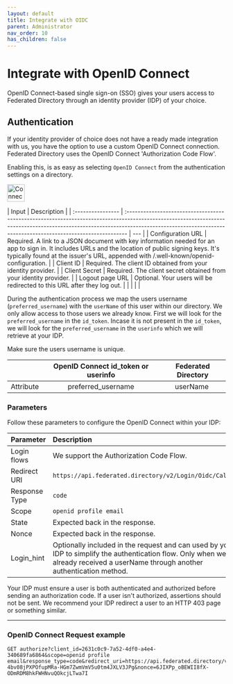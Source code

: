 ```yaml
---
layout: default
title: Integrate with OIDC
parent: Administrator
nav_order: 10
has_children: false
---
```


# Integrate with OpenID Connect

OpenID Connect-based single sign-on (SSO) gives your users access to Federated Directory through an identity provider (IDP) of your choice.

## Authentication

If your identity provider of choice does not have a ready made integration with us, you have the option to use a custom OpenID Connect connection.
Federated Directory uses the OpenID Connect 'Authorization Code Flow'.

Enabling this, is as easy as selecting `OpenID Connect` from the authentication settings on a directory.

<img style="width: 40px;   display:inline;" src="../../assets/images/directories-introduction-oidc.svg" alt="Connect your own IDP through a OpenID Connect connection"/>

| Input             | Description                                                                                                                                                                                                                                 |
| :---------------- | :------------------------------------------------------------------------------------------------------------------------------------------------------------------------------------------------------------------------------------------ | --- |
| Configuration URL | Required. A link to a JSON document with key information needed for an app to sign in. It includes URLs and the location of public signing keys. It's typically found at the issuer's URL, appended with /.well-known/openid-configuration. |
| Client ID         | Required. The client ID obtained from your identity provider.                                                                                                                                                                               |
| Client Secret     | Required. The client secret obtained from your identity provider.                                                                                                                                                                           |
| Logout page URL   | Optional. Your users will be redirected to this URL after they log out.                                                                                                                                                                     |
|                   |                                                                                                                                                                                                                                             |     |

During the authentication process we map the users username (`preferred_username`) with the `userName` of this user within our directory. We only allow access to those users we already know. First we will look for the `preferred_username` in the `id_token`. Incase it is not present in the `id_token`, we will look for the `preferred_username` in the `userinfo` which we will retrieve at your IDP.

Make sure the users username is unique.

|           | OpenID Connect id_token or userinfo | Federated Directory |
| :-------- | :---------------------------------: | :-----------------: |
| Attribute |         preferred_username          |     userName ️️     |

### Parameters

Follow these parameters to configure the OpenID Connect within your IDP:

| Parameter     | Description                                                                                                                                                                      |
| :------------ | :------------------------------------------------------------------------------------------------------------------------------------------------------------------------------- |
| Login flows   | We support the Authorization Code Flow.                                                                                                                                          |
| Redirect URI  | `https://api.federated.directory/v2/Login/Oidc/Callback`                                                                                                                         |
| Response Type | `code`                                                                                                                                                                           |
| Scope         | `openid profile email`                                                                                                                                                           |
| State         | Expected back in the response.                                                                                                                                                   |
| Nonce         | Expected back in the response.                                                                                                                                                   |
| Login_hint    | Optionally included in the request and can used by your IDP to simplify the authentication flow. Only when we already received a userName through another authentication method. |

Your IDP must ensure a user is both authenticated and authorized before sending an authorization code. If a user isn't authorized, assertions should not be sent. We recommend your IDP redirect a user to an HTTP 403 page or something similar.

---

### OpenID Connect Request example

```http
GET authorize?client_id=2631c0c9-7a52-4df0-a4e4-340689fa6864&scope=openid profile email&response_type=code&redirect_uri=https://api.federated.directory/v2/Login/Oidc/Callback&state=n-4bv08jPXPOfupMRa-HGm7ZwmVmV5u0tm4JXLV3JPg&nonce=6JIXPp_oBEWII8fX-ODmRDM8hkFWHNvuQOkcjLTwa7I
```
